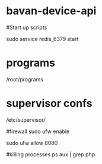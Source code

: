 bavan-device-api
================


#Start up scripts

sudo service redis_6379 start

# programs
/root/programs

# supervisor confs
/etc/supervisor/

#firewall
sudo ufw enable

sudo ufw allow 8080

#killing processes
ps aux | grep php
